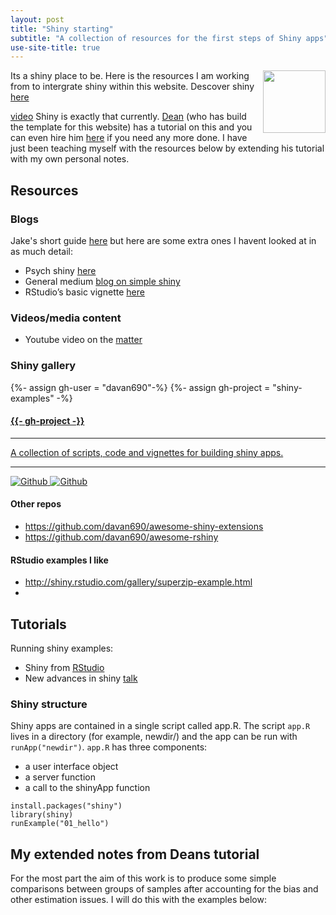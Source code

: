 ```yaml
---
layout: post
title: "Shiny starting"
subtitle: "A collection of resources for the first steps of Shiny apps"
use-site-title: true
---
```


[<img src="https://www.rstudio.com/wp-content/uploads/2014/04/shiny.png" align="right" width="100">](https://www.rstudio.com)
Its a shiny place to be. Here is the resources I am working from to intergrate shiny within this website.  Descover shiny [here](https://www.rstudio.com/products/shiny/)

[video](https://vimeo.com/97466638)
Shiny is exactly that currently. [Dean](https://deanattali.com/blog/building-shiny-apps-tutorial/) (who has build the template for this website) has a tutorial on this and you can even hire him [here](https://deanattali.com/shiny/) if you need any more done. I have just been teaching myself with the resources below by extending his tutorial with my own personal notes.

## Resources

### Blogs

Jake's short guide [here](https://www.jakeruss.com/cheatsheets/stargazer/#quick-notes) but here are some extra ones I havent looked at in as much detail:

- Psych shiny [here](https://psyr.org/shiny.html)
- General medium [blog on simple shiny](https://medium.com/@maloojinesh/shiny-for-beginners-780ce6a56846)
- RStudio’s basic vignette [here](https://shiny.rstudio.com/articles/basics.html)

### Videos/media content

- Youtube video on the [matter](https://www.youtube.com/watch?v=M7ywRJjt4Ko)

### Shiny gallery

<div class="spacer"></div>
<div class="row text-center">
  <div class="col-md-4 col-md-offset-0 col-sm-4 col-sm-offset-0 col-xs-12 col-xs-offset-0 text-center">
    <div class="project-card">
      {%- assign gh-user = "davan690"-%}
      {%- assign gh-project = "shiny-examples" -%}
      <a target="_blank" href="https://github.com/{{- gh-user -}}/{{- gh-project -}}" class="project-link" title="Go to Github Project Page">
        <span class="fa-stack fa-4x">
          <i class="fa fa-circle fa-stack-2x stack-color"></i>
          <i class="fa fa-terminal fa-stack-1x fa-inverse"></i>
        </span>
        <h4>{{- gh-project -}}</h4>
        <hr class="seperator">
        <p class="text-muted">A collection of scripts, code and vignettes for building shiny apps. </p>
        <hr class="seperator">
        <img src="https://img.shields.io/github/forks/{{- gh-user -}}/{{- gh-project -}}.svg?style=social&label=Fork" alt="Github" title="Github Forks">
        <img src="https://img.shields.io/github/stars/{{- gh-user -}}/{{- gh-project -}}.svg?style=social&label=Stars" alt="Github" title="Github Stars">
      </a>
    </div>
  </div>

#### Other repos

- https://github.com/davan690/awesome-shiny-extensions
- https://github.com/davan690/awesome-rshiny

#### RStudio examples I like

- http://shiny.rstudio.com/gallery/superzip-example.html
- 

## Tutorials

Running shiny examples:

- Shiny from [RStudio](https://shiny.rstudio.com/tutorial/written-tutorial/lesson1/)
- New advances in shiny [talk](https://vimeo.com/94184686)

### Shiny structure

Shiny apps are contained in a single script called app.R. The script `app.R` lives in a directory (for example, newdir/) and the app can be run with `runApp("newdir")`. `app.R` has three components:

- a user interface object
- a server function
- a call to the shinyApp function


```{r}
install.packages("shiny")
library(shiny)
runExample("01_hello")
```

## My extended notes from Deans tutorial

For the most part the aim of this work is to produce some simple comparisons between groups of samples after accounting for the bias and other estimation issues. I will do this with the examples below:

